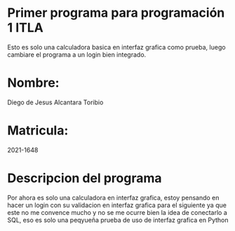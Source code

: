 # Primer programa para programación 1 ITLA
Esto es solo una calculadora basica en interfaz grafica como prueba, luego cambiare el programa a un login bien integrado.
# Nombre: 
Diego de Jesus Alcantara Toribio 
# Matricula:
2021-1648
# Descripcion del programa
Por ahora es solo una calculadora en interfaz grafica,  estoy pensando en hacer un login con su validacion en interfaz grafica para el
siguiente ya que este no me convence mucho y no se me ocurre bien la idea de conectarlo a SQL,  eso es solo una peqyueña prueba de uso de interfaz grafica en Python
